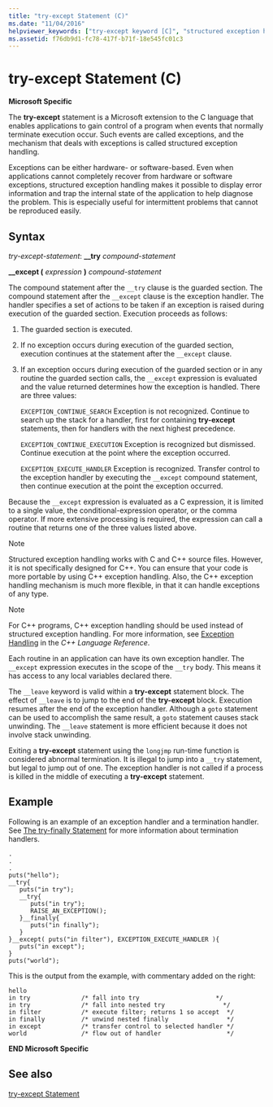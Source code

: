 ```yaml
---
title: "try-except Statement (C)"
ms.date: "11/04/2016"
helpviewer_keywords: ["try-except keyword [C]", "structured exception handling, try-except", "try-catch keyword [C]", "__try keyword [C]", "__except keyword [C]", "__except keyword [C], in try-except", "try-catch keyword [C], try-except keyword [C]"]
ms.assetid: f76db9d1-fc78-417f-b71f-18e545fc01c3
---
```

# try-except Statement (C)

**Microsoft Specific**

The **try-except** statement is a Microsoft extension to the C language that enables applications to gain control of a program when events that normally terminate execution occur. Such events are called exceptions, and the mechanism that deals with exceptions is called structured exception handling.

Exceptions can be either hardware- or software-based. Even when applications cannot completely recover from hardware or software exceptions, structured exception handling makes it possible to display error information and trap the internal state of the application to help diagnose the problem. This is especially useful for intermittent problems that cannot be reproduced easily.

## Syntax

*try-except-statement*:
**__try**  *compound-statement*

**__except (**  *expression*  **)**  *compound-statement*

The compound statement after the `__try` clause is the guarded section. The compound statement after the `__except` clause is the exception handler. The handler specifies a set of actions to be taken if an exception is raised during execution of the guarded section. Execution proceeds as follows:

1. The guarded section is executed.

1. If no exception occurs during execution of the guarded section, execution continues at the statement after the `__except` clause.

1. If an exception occurs during execution of the guarded section or in any routine the guarded section calls, the `__except` expression is evaluated and the value returned determines how the exception is handled. There are three values:

   `EXCEPTION_CONTINUE_SEARCH` Exception is not recognized. Continue to search up the stack for a handler, first for containing **try-except** statements, then for handlers with the next highest precedence.

   `EXCEPTION_CONTINUE_EXECUTION` Exception is recognized but dismissed. Continue execution at the point where the exception occurred.

   `EXCEPTION_EXECUTE_HANDLER` Exception is recognized. Transfer control to the exception handler by executing the `__except` compound statement, then continue execution at the point the exception occurred.

Because the `__except` expression is evaluated as a C expression, it is limited to a single value, the conditional-expression operator, or the comma operator. If more extensive processing is required, the expression can call a routine that returns one of the three values listed above.

> [!NOTE]
>  Structured exception handling works with C and C++ source files. However, it is not specifically designed for C++. You can ensure that your code is more portable by using C++ exception handling. Also, the C++ exception handling mechanism is much more flexible, in that it can handle exceptions of any type.

> [!NOTE]
>  For C++ programs, C++ exception handling should be used instead of structured exception handling. For more information, see [Exception Handling](../cpp/exception-handling-in-visual-cpp.md) in the *C++ Language Reference*.

Each routine in an application can have its own exception handler. The `__except` expression executes in the scope of the `__try` body. This means it has access to any local variables declared there.

The `__leave` keyword is valid within a **try-except** statement block. The effect of `__leave` is to jump to the end of the **try-except** block. Execution resumes after the end of the exception handler. Although a `goto` statement can be used to accomplish the same result, a `goto` statement causes stack unwinding. The `__leave` statement is more efficient because it does not involve stack unwinding.

Exiting a **try-except** statement using the `longjmp` run-time function is considered abnormal termination. It is illegal to jump into a `__try` statement, but legal to jump out of one. The exception handler is not called if a process is killed in the middle of executing a **try-except** statement.

## Example

Following is an example of an exception handler and a termination handler. See [The try-finally Statement](../c-language/try-finally-statement-c.md) for more information about termination handlers.

```
.
.
.
puts("hello");
__try{
   puts("in try");
   __try{
      puts("in try");
      RAISE_AN_EXCEPTION();
   }__finally{
      puts("in finally");
   }
}__except( puts("in filter"), EXCEPTION_EXECUTE_HANDLER ){
   puts("in except");
}
puts("world");
```

This is the output from the example, with commentary added on the right:

```
hello
in try              /* fall into try                     */
in try              /* fall into nested try                */
in filter           /* execute filter; returns 1 so accept  */
in finally          /* unwind nested finally                */
in except           /* transfer control to selected handler */
world               /* flow out of handler                  */
```

**END Microsoft Specific**

## See also

[try-except Statement](../cpp/try-except-statement.md)
